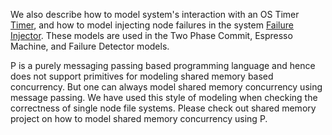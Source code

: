We also describe how to model system's interaction with an OS Timer [Timer](https://github.com/p-org/P/blob/master/Tutorial/Common/Timer/), and how to model injecting node failures in the system [Failure Injector](https://github.com/p-org/P/tree/master/Tutorial/Common/FailureInjector). These models are used in the Two Phase Commit, Espresso Machine, and Failure Detector models. 

P is a purely messaging passing based programming language and hence does not support primitives for modeling shared memory based concurrency. But one can always model shared memory concurrency using message passing. We have used this style of modeling when checking the correctness of single node file systems. Please check out shared memory project on how to model shared memory concurrency using P.
